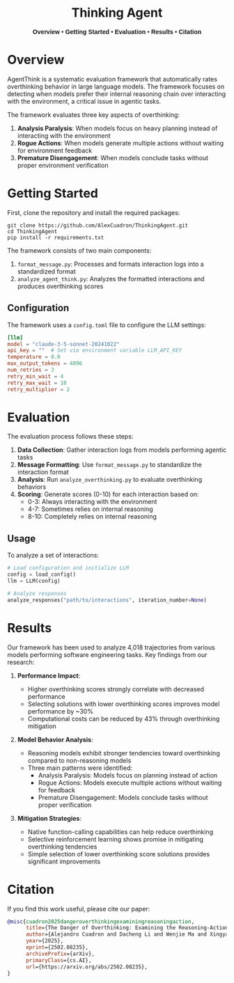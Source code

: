 <div align="center">

# Thinking Agent

<div align="center" style="font-family: Arial, sans-serif;">
  <p>
    <a href="#overview" style="text-decoration: none; font-weight: bold;">Overview</a> •
    <a href="#getting-started" style="text-decoration: none; font-weight: bold;">Getting Started</a> •
    <a href="#evaluation" style="text-decoration: none; font-weight: bold;">Evaluation</a> •
    <a href="#results" style="text-decoration: none; font-weight: bold;">Results</a> •
    <a href="#citation" style="text-decoration: none; font-weight: bold;">Citation</a>
  </p>
</div>

</div>

# Overview

AgentThink is a systematic evaluation framework that automatically rates overthinking behavior in large language models. The framework focuses on detecting when models prefer their internal reasoning chain over interacting with the environment, a critical issue in agentic tasks.

The framework evaluates three key aspects of overthinking:
1. **Analysis Paralysis**: When models focus on heavy planning instead of interacting with the environment
2. **Rogue Actions**: When models generate multiple actions without waiting for environment feedback
3. **Premature Disengagement**: When models conclude tasks without proper environment verification

# Getting Started

First, clone the repository and install the required packages:

```shell
git clone https://github.com/AlexCuadron/ThinkingAgent.git
cd ThinkingAgent
pip install -r requirements.txt
```

The framework consists of two main components:

1. `format_message.py`: Processes and formats interaction logs into a standardized format
2. `analyze_agent_think.py`: Analyzes the formatted interactions and produces overthinking scores

## Configuration

The framework uses a `config.toml` file to configure the LLM settings:

```toml
[llm]
model = "claude-3-5-sonnet-20241022"
api_key = ""  # Set via environment variable LLM_API_KEY
temperature = 0.0
max_output_tokens = 4096
num_retries = 3
retry_min_wait = 4
retry_max_wait = 10
retry_multiplier = 2
```

# Evaluation

The evaluation process follows these steps:

1. **Data Collection**: Gather interaction logs from models performing agentic tasks
2. **Message Formatting**: Use `format_message.py` to standardize the interaction format
3. **Analysis**: Run `analyze_overthinking.py` to evaluate overthinking behaviors
4. **Scoring**: Generate scores (0-10) for each interaction based on:
   - 0-3: Always interacting with the environment
   - 4-7: Sometimes relies on internal reasoning
   - 8-10: Completely relies on internal reasoning

## Usage

To analyze a set of interactions:

```python
# Load configuration and initialize LLM
config = load_config()
llm = LLM(config)

# Analyze responses
analyze_responses("path/to/interactions", iteration_number=None)
```

# Results

Our framework has been used to analyze 4,018 trajectories from various models performing software engineering tasks. Key findings from our research:

1. **Performance Impact**:
   - Higher overthinking scores strongly correlate with decreased performance
   - Selecting solutions with lower overthinking scores improves model performance by ~30%
   - Computational costs can be reduced by 43% through overthinking mitigation

2. **Model Behavior Analysis**:
   - Reasoning models exhibit stronger tendencies toward overthinking compared to non-reasoning models
   - Three main patterns were identified:
     * Analysis Paralysis: Models focus on planning instead of action
     * Rogue Actions: Models execute multiple actions without waiting for feedback
     * Premature Disengagement: Models conclude tasks without proper verification

3. **Mitigation Strategies**:
   - Native function-calling capabilities can help reduce overthinking
   - Selective reinforcement learning shows promise in mitigating overthinking tendencies
   - Simple selection of lower overthinking score solutions provides significant improvements

# Citation

If you find this work useful, please cite our paper:

```bibtex
@misc{cuadron2025dangeroverthinkingexaminingreasoningaction,
      title={The Danger of Overthinking: Examining the Reasoning-Action Dilemma in Agentic Tasks}, 
      author={Alejandro Cuadron and Dacheng Li and Wenjie Ma and Xingyao Wang and Yichuan Wang and Siyuan Zhuang and Shu Liu and Luis Gaspar Schroeder and Tian Xia and Huanzhi Mao and Nicholas Thumiger and Aditya Desai and Ion Stoica and Ana Klimovic and Graham Neubig and Joseph E. Gonzalez},
      year={2025},
      eprint={2502.08235},
      archivePrefix={arXiv},
      primaryClass={cs.AI},
      url={https://arxiv.org/abs/2502.08235}, 
}
